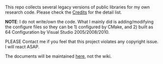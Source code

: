 This repo collects several legacy versions of public libraries for my own research code. Please check the [Credits](https://sites.google.com/site/wikiforrecheliusprojects/3rd-party-lib-for-recheliu#TOC-Credits) for the detail list.

**NOTE**: I do not write/own the code. What I mainly did is adding/modifying the configure files so they can be 1) configured by CMake, and 2) built as 64 Configuration by Visual Studio 2005/2008/2010.

PLEASE Contact me if you feel that this project violates any copyright issue. I will react ASAP.

The documents will be maintained [here](https://sites.google.com/site/wikiforrecheliusprojects/3rd-party-lib-for-recheliu), not the wiki.